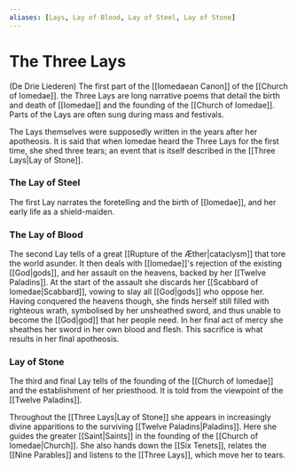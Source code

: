 ```yaml
---
aliases: [Lays, Lay of Blood, Lay of Steel, Lay of Stone]
---
```


# The Three Lays
(De Drie Liederen)
The first part of the [[Iomedaean Canon]] of the [[Church of Iomedae]]. the Three Lays are long narrative poems that detail the birth and death of [[Iomedae]] and the founding of the [[Church of Iomedae]]. Parts of the Lays are often sung during mass and festivals.

The Lays themselves were supposedly written in the years after her apotheosis. It is said that when Iomedae heard the Three Lays for the first time, she shed three tears; an event that is itself described in the [[Three Lays|Lay of Stone]].

###  The Lay of Steel
The first Lay narrates the foretelling and the birth of [[Iomedae]], and her early life as a shield-maiden.

### The Lay of Blood 
The second Lay tells of a great [[Rupture of the Æther|cataclysm]] that tore the world asunder. It then deals with [[Iomedae]]'s rejection of the existing [[God|gods]], and her assault on the heavens, backed by her [[Twelve Paladins]]. At the start of the assault she discards her [[Scabbard of Iomedae|Scabbard]], vowing to slay all [[God|gods]] who oppose her. Having conquered the heavens though, she finds herself still filled with righteous wrath, symbolised by her unsheathed sword, and thus unable to become the [[God|god]] that her people need. In her final act of mercy she sheathes her sword in her own blood and flesh. This sacrifice is what results in her final apotheosis.

### Lay of Stone 
The third and final Lay tells of the founding of the [[Church of Iomedae]] and the establishment of her priesthood. It is told from the viewpoint of the [[Twelve Paladins]].

Throughout the [[Three Lays|Lay of Stone]] she appears in increasingly divine apparitions to the surviving [[Twelve Paladins|Paladins]]. Here she guides the greater [[Saint|Saints]] in the founding of the [[Church of Iomedae|Church]]. She also hands down the [[Six Tenets]], relates the [[Nine Parables]] and listens to the [[Three Lays]], which move her to tears. 
